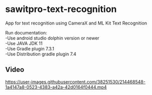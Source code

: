 # sawitpro-text-recognition
App for text recognition using CameraX and ML Kit Text Recognition

Run documentation: </br>
-Use android studio dolphin version or newer  </br>
-Use JAVA JDK 11 </br>
-Use Gradle plugin 7.3.1 </br>
-Use Distribution gradle plugin 7.4 </br>

## Video
https://user-images.githubusercontent.com/38251530/214468548-1a4147a8-0523-4383-a42a-42d0164f0444.mp4


